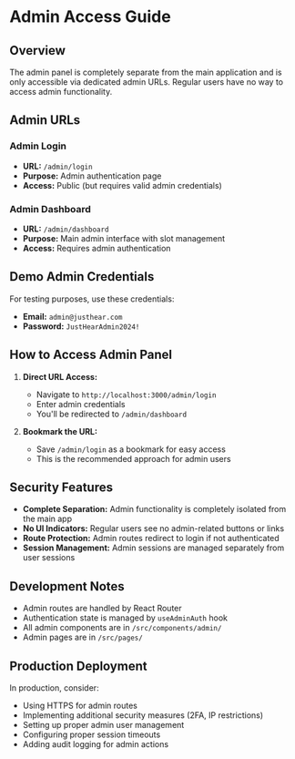 # Admin Access Guide

## Overview
The admin panel is completely separate from the main application and is only accessible via dedicated admin URLs. Regular users have no way to access admin functionality.

## Admin URLs

### Admin Login
- **URL:** `/admin/login`
- **Purpose:** Admin authentication page
- **Access:** Public (but requires valid admin credentials)

### Admin Dashboard
- **URL:** `/admin/dashboard`
- **Purpose:** Main admin interface with slot management
- **Access:** Requires admin authentication

## Demo Admin Credentials

For testing purposes, use these credentials:

- **Email:** `admin@justhear.com`
- **Password:** `JustHearAdmin2024!`

## How to Access Admin Panel

1. **Direct URL Access:**
   - Navigate to `http://localhost:3000/admin/login`
   - Enter admin credentials
   - You'll be redirected to `/admin/dashboard`

2. **Bookmark the URL:**
   - Save `/admin/login` as a bookmark for easy access
   - This is the recommended approach for admin users

## Security Features

- **Complete Separation:** Admin functionality is completely isolated from the main app
- **No UI Indicators:** Regular users see no admin-related buttons or links
- **Route Protection:** Admin routes redirect to login if not authenticated
- **Session Management:** Admin sessions are managed separately from user sessions

## Development Notes

- Admin routes are handled by React Router
- Authentication state is managed by `useAdminAuth` hook
- All admin components are in `/src/components/admin/`
- Admin pages are in `/src/pages/`

## Production Deployment

In production, consider:
- Using HTTPS for admin routes
- Implementing additional security measures (2FA, IP restrictions)
- Setting up proper admin user management
- Configuring proper session timeouts
- Adding audit logging for admin actions
